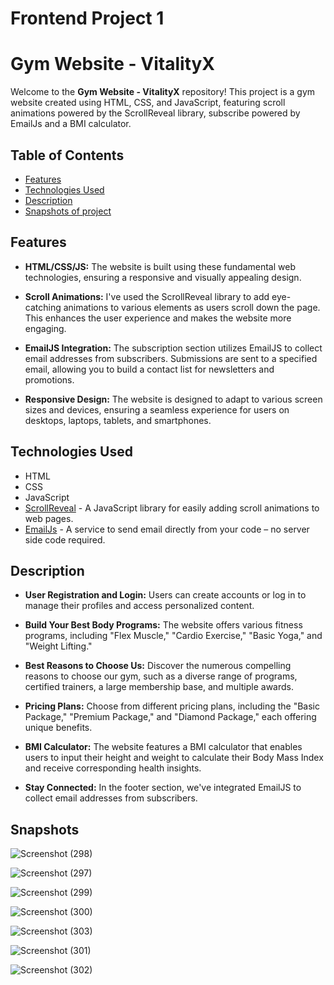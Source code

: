 # Frontend Project 1
# Gym Website - VitalityX

Welcome to the **Gym Website - VitalityX** repository! This project is a gym website created using HTML, CSS, and JavaScript, featuring scroll animations powered by the ScrollReveal library, subscribe powered by EmailJs and a BMI calculator.

## Table of Contents

- [Features](#features)
- [Technologies Used](#technologies-used)
- [Description](#description)
- [Snapshots of project](#snapshots)

## Features

- **HTML/CSS/JS:** The website is built using these fundamental web technologies, ensuring a responsive and visually appealing design.

- **Scroll Animations:** I've used the ScrollReveal library to add eye-catching animations to various elements as users scroll down the page. This enhances the user experience and makes the website more engaging.

- **EmailJS Integration:** The subscription section utilizes EmailJS to collect email addresses from subscribers. Submissions are sent to a specified email, allowing you to build a contact list for newsletters and promotions.

- **Responsive Design:** The website is designed to adapt to various screen sizes and devices, ensuring a seamless experience for users on desktops, laptops, tablets, and smartphones.

## Technologies Used

- HTML
- CSS
- JavaScript
- [ScrollReveal](https://scrollrevealjs.org/) - A JavaScript library for easily adding scroll animations to web pages.
- [EmailJs](https://www.emailjs.com/) - A service to send email directly from your code – no server side code required.

## Description
- **User Registration and Login:** Users can create accounts or log in to manage their profiles and access personalized content.

- **Build Your Best Body Programs:** The website offers various fitness programs, including "Flex Muscle," "Cardio Exercise," "Basic Yoga," and "Weight Lifting."

- **Best Reasons to Choose Us:** Discover the numerous compelling reasons to choose our gym, such as a diverse range of programs, certified trainers, a large membership base, and multiple awards.

- **Pricing Plans:** Choose from different pricing plans, including the "Basic Package," "Premium Package," and "Diamond Package," each offering unique benefits.

- **BMI Calculator:** The website features a BMI calculator that enables users to input their height and weight to calculate their Body Mass Index and receive corresponding health insights.

- **Stay Connected:** In the footer section, we've integrated EmailJS to collect email addresses from subscribers.

## Snapshots

![Screenshot (298)](https://github.com/TanviSharma2104/Frontend_project1/assets/101709149/d54b7118-7355-43ca-9687-98044dfabb18)

![Screenshot (297)](https://github.com/TanviSharma2104/Frontend_project1/assets/101709149/34329712-bc1f-4728-86ff-6e6140a7046e)

![Screenshot (299)](https://github.com/TanviSharma2104/Frontend_project1/assets/101709149/923ba388-55aa-424a-9652-4ec5c16ffe2c)

![Screenshot (300)](https://github.com/TanviSharma2104/Frontend_project1/assets/101709149/304f78ea-88e4-418e-99ca-d91190c57920)

![Screenshot (303)](https://github.com/TanviSharma2104/Frontend_project1/assets/101709149/414dccf5-e694-448c-84ff-40dda8d3b679)

![Screenshot (301)](https://github.com/TanviSharma2104/Frontend_project1/assets/101709149/557ff362-644c-4bc7-8c77-4ea71e1b641b)

![Screenshot (302)](https://github.com/TanviSharma2104/Frontend_project1/assets/101709149/453c854c-ea0b-439d-9dd9-468ca7d2d4b2)
